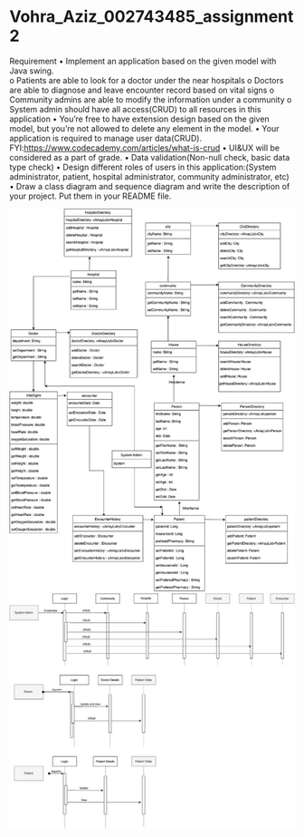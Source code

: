 # Vohra_Aziz_002743485_assignment2
 
Requirement 
• Implement an application based on the given model with Java swing.  
o Patients are able to look for a doctor under the near hospitals 
o Doctors are able to diagnose and leave encounter record based on vital signs 
o Community admins are able to modify the information under a community 
o System admin should have all access(CRUD) to all resources in this application 
• You’re free to have extension design based on the given model, but you’re not allowed 
to delete any element in the model. 
• Your application is required to manage user data(CRUD). 
FYI:https://www.codecademy.com/articles/what-is-crud 
• UI&UX will be considered as a part of grade. 
• Data validation(Non-null check, basic data type check) 
• Design different roles of users in this application:(System administrator, patient, 
hospital administrator, community administrator, etc)  
• Draw a class diagram and sequence diagram and write the description of your project. 
Put them in your README file.

![My Image](class_diagram.jpeg)
![My Image](seq.jpeg)
